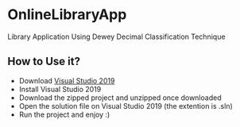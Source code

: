 # OnlineLibraryApp
Library Application Using Dewey Decimal Classification Technique

## How to Use it?
- Download [Visual Studio 2019](https://visualstudio.microsoft.com/downloads/)
- Install Visual Studio 2019
- Download the zipped project and unzipped once downloaded
- Open the solution file on Visual Studio 2019 (the extention is .sln)
- Run the project and enjoy :)

